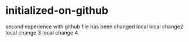 # initialized-on-github

second experience with github
file has been changed local
local change2
local change 3
local change 4

